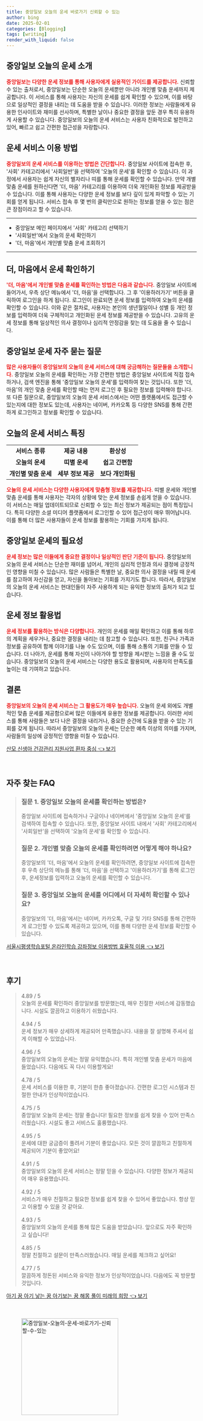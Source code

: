 ```yaml
---
title: 중앙일보 오늘의 운세 바로가기 신뢰할 수 있는
author: bing
date: 2025-02-01
categories: [Blogging]
tags: [writing]
render_with_liquid: false
---
```



<h2 id='중앙일보 오늘의 운세 소개'>중앙일보 오늘의 운세 소개</h2>

<p><b><span style="color: #ee2323;">중앙일보는 다양한 운세 정보를 통해 사용자에게 실용적인 가이드를 제공합니다.</span></b> 신뢰할 수 있는 출처로서, 중앙일보는 단순한 오늘의 운세뿐만 아니라 개인별 맞춤 운세까지 제공합니다. 이 서비스를 통해 사용자는 자신의 운세를 쉽게 확인할 수 있으며, 이를 바탕으로 일상적인 결정을 내리는 데 도움을 받을 수 있습니다. 이러한 정보는 사람들에게 유용한 인사이트와 재미를 선사하며, 특별한 날이나 중요한 결정을 앞둔 경우 특히 유용하게 사용할 수 있습니다. 중앙일보의 오늘의 운세 서비스는 사용자 친화적으로 발전하고 있어, 빠르고 쉽고 간편한 접근성을 자랑합니다.</p>

<h2 id='운세 서비스 이용 방법'>운세 서비스 이용 방법</h2>

<p><b><span style="color: #ee2323;">중앙일보의 운세 서비스를 이용하는 방법은 간단합니다.</span></b> 중앙일보 사이트에 접속한 후, '사회' 카테고리에서 '사회일반'을 선택하여 '오늘의 운세'를 확인할 수 있습니다. 이 과정에서 사용자는 쉽게 자신의 별자리나 띠를 통해 운세를 확인할 수 있습니다. 만약 개별 맞춤 운세를 원하신다면 '더, 마음' 카테고리를 이용하여 더욱 개인화된 정보를 제공받을 수 있습니다. 이를 통해 사용자는 다양한 운세 정보를 보다 깊이 있게 파악할 수 있는 기회를 얻게 됩니다. 서비스 접속 후 몇 번의 클릭만으로 원하는 정보를 얻을 수 있는 점은 큰 장점이라고 할 수 있습니다.</p>

<hr />

<ul>
    <li>중앙일보 메인 페이지에서 '사회' 카테고리 선택하기</li>
    <li>'사회일반'에서 오늘의 운세 확인하기</li>
    <li>'더, 마음'에서 개인별 맞춤 운세 조회하기</li>
</ul>

<hr />

<h2 id='더, 마음에서 운세 확인하기'>더, 마음에서 운세 확인하기</h2>

<p><b><span style="color: #ee2323;">'더, 마음'에서 개인별 맞춤 운세를 확인하는 방법은 다음과 같습니다.</span></b> 중앙일보 사이트에 들어가서, 우측 상단 메뉴에서 '더, 마음'을 선택합니다. 그 후 '이용하러가기' 버튼을 클릭하여 로그인을 하게 됩니다. 로그인이 완료되면 운세 정보를 입력하여 오늘의 운세를 확인할 수 있습니다. 이와 같은 절차로, 사용자는 본인의 생년월일이나 성별 등 개인 정보를 입력하여 더욱 구체적이고 개인화된 운세 정보를 제공받을 수 있습니다. 고유의 운세 정보를 통해 일상적인 의사 결정이나 심리적 안정감을 찾는 데 도움을 줄 수 있습니다.</p>

<h2 id='중앙일보 운세 자주 묻는 질문'>중앙일보 운세 자주 묻는 질문</h2>

<p><b><span style="color: #ee2323;">많은 사용자들이 중앙일보의 오늘의 운세 서비스에 대해 궁금해하는 질문들을 소개합니다.</span></b> 중앙일보 오늘의 운세를 확인하는 가장 간편한 방법은 중앙일보 사이트에 직접 접속하거나, 검색 엔진을 통해 '중앙일보 오늘의 운세'를 입력하여 찾는 것입니다. 또한 '더, 마음'의 개인 맞춤 운세를 확인할 때는 먼저 로그인 후 필요한 정보를 입력해야 합니다. 또 다른 질문으로, 중앙일보의 오늘의 운세 서비스에서는 어떤 플랫폼에서도 접근할 수 있는지에 대한 정보도 있는데, 사용자는 네이버, 카카오톡 등 다양한 SNS를 통해 간편하게 로그인하고 정보를 확인할 수 있습니다.</p>

<h2 id='오늘의 운세 서비스 특징'>오늘의 운세 서비스 특징</h2>

<table>
    <tr>
        <td style="text-align: center; height: 17px;"><b>서비스 종류</b></td>
        <td style="text-align: center; height: 17px;"><b>제공 내용</b></td>
        <td style="text-align: center; height: 17px;"><b>환상성</b></td>
    </tr>
    <tr>
        <td style="text-align: center; height: 17px;"><b>오늘의 운세</b></td>
        <td style="text-align: center; height: 17px;"><b>띠별 운세</b></td>
        <td style="text-align: center; height: 17px;"><b>쉽고 간편함</b></td>
    </tr>
    <tr>
        <td style="text-align: center; height: 17px;"><b>개인별 맞춤 운세</b></td>
        <td style="text-align: center; height: 17px;"><b>세부 정보 제공</b></td>
        <td style="text-align: center; height: 17px;"><b>보다 개인화됨</b></td>
    </tr>
</table>

<p><b><span style="color: #ee2323;">오늘의 운세 서비스는 다양한 사용자에게 맞춤형 정보를 제공합니다.</span></b> 띠별 운세와 개인별 맞춤 운세를 통해 사용자는 각자의 상황에 맞는 운세 정보를 손쉽게 얻을 수 있습니다. 이 서비스는 매일 업데이트되므로 신뢰할 수 있는 최신 정보가 제공되는 점이 특징입니다. 특히 다양한 소셜 미디어 플랫폼에서 로그인할 수 있어 접근성이 매우 뛰어납니다. 이를 통해 더 많은 사용자들이 운세 정보를 활용하는 기회를 가지게 됩니다.</p>

<h2 id='중앙일보 운세의 필요성'>중앙일보 운세의 필요성</h2>

<p><b><span style="color: #ee2323;">운세 정보는 많은 이들에게 중요한 결정이나 일상적인 판단 기준이 됩니다.</span></b> 중앙일보의 오늘의 운세 서비스는 단순한 재미를 넘어서, 개인의 심리적 안정과 의사 결정에 긍정적인 영향을 미칠 수 있습니다. 많은 사람들은 특별한 날, 중요한 의사 결정을 내릴 때 운세를 참고하여 자신감을 얻고, 자신을 돌아보는 기회를 가지기도 합니다. 따라서, 중앙일보의 오늘의 운세 서비스는 현대인들이 자주 사용하게 되는 유익한 정보의 출처가 되고 있습니다.</p>

<h2 id='운세 정보 활용법'>운세 정보 활용법</h2>

<p><b><span style="color: #ee2323;">운세 정보를 활용하는 방식은 다양합니다.</span></b> 개인의 운세를 매일 확인하고 이를 통해 하루의 계획을 세우거나, 중요한 결정을 내리는 데 참고할 수 있습니다. 또한, 친구나 가족과 정보를 공유하여 함께 이야기를 나눌 수도 있으며, 이를 통해 소통의 기회를 만들 수 있습니다. 더 나아가, 운세를 통해 자신이 나아가야 할 방향을 제시받는 느낌을 줄 수도 있습니다. 중앙일보의 오늘의 운세 서비스는 다양한 용도로 활용되며, 사용자의 만족도를 높이는 데 기여하고 있습니다.</p>

<h2 id='결론'>결론</h2>

<p><b><span style="color: #ee2323;">중앙일보의 오늘의 운세 서비스는 그 활용도가 매우 높습니다.</span></b> 오늘의 운세 외에도 개별적인 맞춤 운세를 제공함으로써 많은 이들에게 유용한 정보를 제공합니다. 이러한 서비스를 통해 사람들은 보다 나은 결정을 내리거나, 중요한 순간에 도움을 받을 수 있는 기회를 갖게 됩니다. 따라서 중앙일보의 오늘의 운세는 단순한 예측 이상의 의미를 가지며, 사람들의 일상에 긍정적인 영향을 미칠 수 있습니다.</p>


<p><a class="click-button" title="산모 신생아 건강관리 지원사업 환자 중심" href="https://24nara.github.io/posts/%EC%82%B0%EB%AA%A8-%EC%8B%A0%EC%83%9D%EC%95%84-%EA%B1%B4%EA%B0%95%EA%B4%80%EB%A6%AC-%EC%A7%80%EC%9B%90%EC%82%AC%EC%97%85-%ED%99%98%EC%9E%90-%EC%A4%91%EC%8B%AC/" rel="dofollow">산모 신생아 건강관리 지원사업 환자 중심 👈 보기</a></p><br>
<h2 id='자주_찾는_FAQ'>자주 찾는 FAQ</h2>
<div itemscope="" itemtype="https://schema.org/FAQPage"> 
<blockquote> 
<div itemscope="" itemprop="mainEntity" itemtype="https://schema.org/Question"> 
<h3 itemprop="name">질문 1. 중앙일보 오늘의 운세를 확인하는 방법은?</h3> 
<div itemscope="" itemprop="acceptedAnswer" itemtype="https://schema.org/Answer"> 
<span itemprop="text"> 
<p>중앙일보 사이트에 접속하거나 구글이나 네이버에서 '중앙일보 오늘의 운세'를 검색하여 접속할 수 있습니다. 또한, 중앙일보 사이트 내에서 '사회' 카테고리에서 '사회일반'을 선택하여 '오늘의 운세'를 확인할 수 있습니다.</p> 
</span> 
</div> 
</div> 

<div itemscope="" itemprop="mainEntity" itemtype="https://schema.org/Question"> 
<h3 itemprop="name">질문 2. 개인별 맞춤 오늘의 운세를 확인하려면 어떻게 해야 하나요?</h3> 
<div itemscope="" itemprop="acceptedAnswer" itemtype="https://schema.org/Answer"> 
<span itemprop="text"> 
<p>중앙일보의 '더, 마음'에서 오늘의 운세를 확인하려면, 중앙일보 사이트에 접속한 후 우측 상단의 메뉴를 통해 '더, 마음'을 선택하고 '이용하러가기'를 통해 로그인 후, 운세정보를 입력하고 오늘의 운세를 확인할 수 있습니다.</p> 
</span> 
</div> 
</div> 

<div itemscope="" itemprop="mainEntity" itemtype="https://schema.org/Question"> 
<h3 itemprop="name">질문 3. 중앙일보 오늘의 운세를 어디에서 더 자세히 확인할 수 있나요?</h3> 
<div itemscope="" itemprop="acceptedAnswer" itemtype="https://schema.org/Answer"> 
<span itemprop="text"> 
<p>중앙일보의 '더, 마음'에서는 네이버, 카카오톡, 구글 및 기타 SNS를 통해 간편하게 로그인할 수 있도록 제공하고 있으며, 이를 통해 다양한 운세 정보를 확인할 수 있습니다.</p> 
</span> 
</div> 
</div> 
</blockquote> 
</div>
<p><a class="click-button" title="서울시평생학습포털 온라인학습 강좌정보 이용방법 효율적 이용" href="https://24nara.github.io/posts/%EC%84%9C%EC%9A%B8%EC%8B%9C%ED%8F%89%EC%83%9D%ED%95%99%EC%8A%B5%ED%8F%AC%ED%84%B8-%EC%98%A8%EB%9D%BC%EC%9D%B8%ED%95%99%EC%8A%B5-%EA%B0%95%EC%A2%8C%EC%A0%95%EB%B3%B4-%EC%9D%B4%EC%9A%A9%EB%B0%A9%EB%B2%95-%ED%9A%A8%EC%9C%A8%EC%A0%81-%EC%9D%B4%EC%9A%A9/" rel="dofollow">서울시평생학습포털 온라인학습 강좌정보 이용방법 효율적 이용 👈 보기</a></p><br>
<h2 id='후기'>후기</h2>
<div itemscope itemtype="https://schema.org/Product">
  <blockquote>
  <div itemprop="review" itemscope itemtype="https://schema.org/Review">
      <div itemprop="reviewRating" itemscope itemtype="https://schema.org/Rating"> <span itemprop="ratingValue">4.89</span> / <span itemprop="bestRating">5</span> </div>
      <span itemprop="reviewBody">오늘의 운세를 확인하러 중앙일보를 방문했는데, 매우 친절한 서비스에 감동했습니다. 시설도 깔끔하고 이용하기 쉬웠습니다.</span>
  </div>
  <br>
  <div itemprop="review" itemscope itemtype="https://schema.org/Review">
      <div itemprop="reviewRating" itemscope itemtype="https://schema.org/Rating"> <span itemprop="ratingValue">4.94</span> / <span itemprop="bestRating">5</span> </div>
      <span itemprop="reviewBody">운세 정보가 매우 상세하게 제공되어 만족했습니다. 내용을 잘 설명해 주셔서 쉽게 이해할 수 있었습니다.</span>
  </div>
  <br>
  <div itemprop="review" itemscope itemtype="https://schema.org/Review">
      <div itemprop="reviewRating" itemscope itemtype="https://schema.org/Rating"> <span itemprop="ratingValue">4.96</span> / <span itemprop="bestRating">5</span> </div>
      <span itemprop="reviewBody">중앙일보의 오늘의 운세는 정말 유익했습니다. 특히 개인별 맞춤 운세가 마음에 들었습니다. 다음에도 꼭 다시 이용할게요!</span>
  </div>
  <br>
  <div itemprop="review" itemscope itemtype="https://schema.org/Review">
      <div itemprop="reviewRating" itemscope itemtype="https://schema.org/Rating"> <span itemprop="ratingValue">4.78</span> / <span itemprop="bestRating">5</span> </div>
      <span itemprop="reviewBody">운세 서비스를 이용한 후, 기분이 한층 좋아졌습니다. 간편한 로그인 시스템과 친절한 안내가 인상적이었습니다.</span>
  </div>
  <br>
  <div itemprop="review" itemscope itemtype="https://schema.org/Review">
      <div itemprop="reviewRating" itemscope itemtype="https://schema.org/Rating"> <span itemprop="ratingValue">4.75</span> / <span itemprop="bestRating">5</span> </div>
      <span itemprop="reviewBody">중앙일보 오늘의 운세는 정말 좋습니다! 필요한 정보를 쉽게 찾을 수 있어 만족스러웠습니다. 시설도 좋고 서비스도 훌륭했습니다.</span>
  </div>
  <br>
  <div itemprop="review" itemscope itemtype="https://schema.org/Review">
      <div itemprop="reviewRating" itemscope itemtype="https://schema.org/Rating"> <span itemprop="ratingValue">4.95</span> / <span itemprop="bestRating">5</span> </div>
      <span itemprop="reviewBody">운세에 대한 궁금증이 풀려서 기분이 좋았습니다. 모든 것이 깔끔하고 친절하게 제공되어 기분이 좋았어요!</span>
  </div>
  <br>
  <div itemprop="review" itemscope itemtype="https://schema.org/Review">
      <div itemprop="reviewRating" itemscope itemtype="https://schema.org/Rating"> <span itemprop="ratingValue">4.91</span> / <span itemprop="bestRating">5</span> </div>
      <span itemprop="reviewBody">중앙일보의 오늘의 운세 서비스는 정말 믿을 수 있습니다. 다양한 정보가 제공되어 매우 유용했습니다.</span>
  </div>
  <br>
  <div itemprop="review" itemscope itemtype="https://schema.org/Review">
      <div itemprop="reviewRating" itemscope itemtype="https://schema.org/Rating"> <span itemprop="ratingValue">4.92</span> / <span itemprop="bestRating">5</span> </div>
      <span itemprop="reviewBody">서비스가 매우 친절하고 필요한 정보를 쉽게 찾을 수 있어서 좋았습니다. 항상 믿고 이용할 수 있을 것 같아요.</span>
  </div>
  <br>
  <div itemprop="review" itemscope itemtype="https://schema.org/Review">
      <div itemprop="reviewRating" itemscope itemtype="https://schema.org/Rating"> <span itemprop="ratingValue">4.93</span> / <span itemprop="bestRating">5</span> </div>
      <span itemprop="reviewBody">중앙일보의 오늘의 운세를 통해 많은 도움을 받았습니다. 앞으로도 자주 확인하고 싶습니다!</span>
  </div>
  <br>
  <div itemprop="review" itemscope itemtype="https://schema.org/Review">
      <div itemprop="reviewRating" itemscope itemtype="https://schema.org/Rating"> <span itemprop="ratingValue">4.85</span> / <span itemprop="bestRating">5</span> </div>
      <span itemprop="reviewBody">정말 친절하고 설문이 만족스러웠습니다. 매일 운세를 체크하고 싶어요!</span>
  </div>
  <br>
  <div itemprop="review" itemscope itemtype="https://schema.org/Review">
      <div itemprop="reviewRating" itemscope itemtype="https://schema.org/Rating"> <span itemprop="ratingValue">4.77</span> / <span itemprop="bestRating">5</span> </div>
      <span itemprop="reviewBody">깔끔하게 정돈된 서비스와 유익한 정보가 인상적이었습니다. 다음에도 꼭 방문할 것입니다.</span>
  </div>
  </blockquote>
</div>
<p><a class="click-button" title="아기 꿈 아기 낳는 꿈 아기보는 꿈 해몽 풀이 미래의 희망" href="https://24nara.github.io/posts/%EC%95%84%EA%B8%B0-%EA%BF%88-%EC%95%84%EA%B8%B0-%EB%82%B3%EB%8A%94-%EA%BF%88-%EC%95%84%EA%B8%B0%EB%B3%B4%EB%8A%94-%EA%BF%88-%ED%95%B4%EB%AA%BD-%ED%92%80%EC%9D%B4-%EB%AF%B8%EB%9E%98%EC%9D%98-%ED%9D%AC%EB%A7%9D/" rel="dofollow">아기 꿈 아기 낳는 꿈 아기보는 꿈 해몽 풀이 미래의 희망 👈 보기</a></p><br>
<figure class="image"><img src="https://24nara.github.io/assets/img/thumbnail/중앙일보-오늘의-운세-바로가기-신뢰할-수-있는.webp" alt="중앙일보-오늘의-운세-바로가기-신뢰할-수-있는" width="256" height="256"></figure>